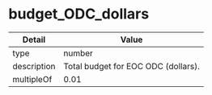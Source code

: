 # budget_ODC_dollars
| Detail | Value |
| ------ | ----- |
| type | number |
| description | Total budget for EOC ODC (dollars). |
| multipleOf | 0.01 |
